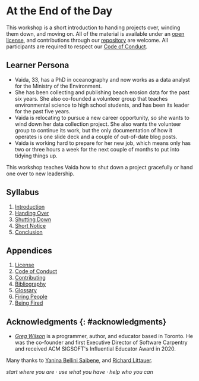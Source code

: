 # At the End of the Day

This workshop is a short introduction to handing projects over,
winding them down,
and moving on.
All of the material is available under an [open license](./LICENSE.md),
and contributions through our [repository][repo] are welcome.
All participants are required to respect our [Code of Conduct](./CODE_OF_CONDUCT.md).

## Learner Persona

-   Vaida, 33, has a PhD in oceanography
    and now works as a data analyst for the Ministry of the Environment.
-   She has been collecting and publishing beach erosion data for the past six years.
    She also co-founded a volunteer group that teaches environmental science to high school students,
    and has been its leader for the past five years.
-   Vaida is relocating to pursue a new career opportunity,
    so she wants to wind down her data collection project.
    She also wants the volunteer group to continue its work,
    but the only documentation of how it operates is
    one slide deck and a couple of out-of-date blog posts.
-   Vaida is working hard to prepare for her new job,
    which means only has two or three hours a week for the next couple of months
    to put into tidying things up.

This workshop teaches Vaida how to shut down a project gracefully
or hand one over to new leadership.

## Syllabus

<div id="syllabus" markdown="1">

1.  [Introduction](./intro/)
2.  [Handing Over](./handover/)
3.  [Shutting Down](./shutdown/)
4.  [Short Notice](./rushed/)
5.  [Conclusion](./finale/)

</div>

## Appendices

<div id="appendices" markdown="1">

1.  [License](./LICENSE.md)
1.  [Code of Conduct](./CODE_OF_CONDUCT.md)
1.  [Contributing](./CONTRIBUTING.md)
1.  [Bibliography](./bibliography/)
1.  [Glossary](./glossary/)
1.  [Firing People](./firing/)
1.  [Being Fired](./fired/)

</div>

## Acknowledgments {: #acknowledgments}

-   [*Greg Wilson*][wilson-greg] is a programmer, author, and educator based in Toronto.
    He was the co-founder and first Executive Director of Software Carpentry
    and received ACM SIGSOFT's Influential Educator Award in 2020.

Many thanks to [Yanina Bellini Saibene][bellini-saibene-yanina],
and [Richard Littauer][littauer-richard].

<p class="center">
  <em>
    start where you are
    &middot;
    use what you have
    &middot;
    help who you can
  </em>
</p>

[bellini-saibene-yanina]: https://yabellini.netlify.app/
[littauer-richard]: https://www.burntfen.com/
[repo]: https://github.com/gvwilson/succession
[wilson-greg]: https://third-bit.com/
